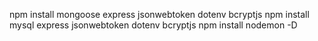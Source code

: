 npm install mongoose express jsonwebtoken dotenv bcryptjs
npm install mysql express jsonwebtoken dotenv bcryptjs
npm install nodemon -D


